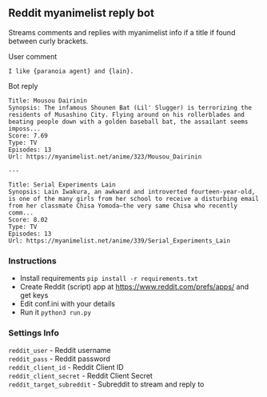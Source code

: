 ## Reddit myanimelist reply bot

Streams comments and replies with myanimelist info if a title if found between curly brackets.


User comment

    I like {paranoia agent} and {lain}.


Bot reply

    Title: Mousou Dairinin
    Synopsis: The infamous Shounen Bat (Lil' Slugger) is terrorizing the residents of Musashino City. Flying around on his rollerblades and beating people down with a golden baseball bat, the assailant seems imposs...
    Score: 7.69
    Type: TV
    Episodes: 13
    Url: https://myanimelist.net/anime/323/Mousou_Dairinin

    ---

    Title: Serial Experiments Lain
    Synopsis: Lain Iwakura, an awkward and introverted fourteen-year-old, is one of the many girls from her school to receive a disturbing email from her classmate Chisa Yomoda—the very same Chisa who recently comm...
    Score: 8.02
    Type: TV
    Episodes: 13
    Url: https://myanimelist.net/anime/339/Serial_Experiments_Lain


### Instructions

-   Install requirements `pip install -r requirements.txt`
-   Create Reddit (script) app at <https://www.reddit.com/prefs/apps/> and get keys
-   Edit conf.ini with your details
-   Run it `python3 run.py`

### Settings Info

`reddit_user` - Reddit username  
`reddit_pass` - Reddit password  
`reddit_client_id` - Reddit Client ID  
`reddit_client_secret` - Reddit Client Secret  
`reddit_target_subreddit` - Subreddit to stream and reply to
